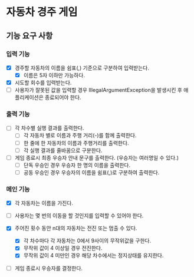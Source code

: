 # 자동차 경주 게임

## 기능 요구 사항

### 입력 기능
- [x] 경주할 자동차의 이름을 쉼표(,) 기준으로 구분하여 입력받는다.
    - [x] 이름은 5자 이하만 가능하다.
- [x] 시도할 회수를 입력받는다.
- [ ] 사용자가 잘못된 값을 입력할 경우 IllegalArgumentException을 발생시킨 후 애플리케이션은 종료되어야 한다.
### 출력 기능
- [ ] 각 차수별 실행 결과를 출력한다.
  - [ ] 각 자동차 별로 이름과 주행 거리(-)를 함께 출력한다.
  - [ ] 한 줄에 한 자동차의 이름과 주행거리를 출력한다.
  - [ ] 각 실행 결과를 줄바꿈으로 구분한다.
- [ ] 게임 종료시 최종 우승자 안내 문구를 출력한다. (우승자는 여러명일 수 있다.)
    - [ ] 단독 우승인 경우 우승자 한 명의 이름을 출력한다.
    - [ ] 공동 우승인 경우 우승자의 이름을 쉼표(,)로 구분하여 출력한다.
### 메인 기능
- [x] 각 자동차는 이름을 가진다.
- [ ] 사용자는 몇 번의 이동을 할 것인지를 입력할 수 있어야 한다.
- [x] 주어진 횟수 동안 n대의 자동차는 전진 또는 멈출 수 있다.
  - [x] 각 차수마다 각 자동차는 0에서 9사이의 무작위값을 구한다.
  - [x] 무작위 값이 4 이상일 경우 전진한다.
  - [x] 무작위 값이 4 미만인 경우 해당 차수에서는 정지상태를 유지한다.
- [ ] 게임 종료시 우승자를 결정한다.









